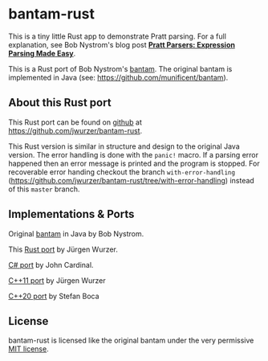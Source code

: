 bantam-rust
===========

This is a tiny little Rust app to demonstrate Pratt parsing. For a full
explanation, see Bob Nystrom's blog post [**Pratt Parsers: Expression Parsing Made Easy**][blog].

[blog]: http://journal.stuffwithstuff.com/2011/03/19/pratt-parsers-expression-parsing-made-easy/

This is a Rust port of Bob Nystrom's [bantam][java].
The original bantam is implemented in Java (see: <https://github.com/munificent/bantam>).

[java]: https://github.com/munificent/bantam

## About this Rust port

This Rust port can be found on [github][rust] at <https://github.com/jwurzer/bantam-rust>.

[rust]: https://github.com/jwurzer/bantam-rust

This Rust version is similar in structure and design to the original Java version.
The error handling is done with the `panic!` macro. If a parsing error happened then
an error message is printed and the program is stopped. For recoverable error
handing checkout the branch `with-error-handling`
(<https://github.com/jwurzer/bantam-rust/tree/with-error-handling>) instead of
this `master` branch.

## Implementations & Ports

Original [bantam](https://github.com/munificent/bantam) in Java by Bob Nystrom.

This [Rust port](https://github.com/jwurzer/bantam-rust) by Jürgen Wurzer.

[C# port](https://github.com/jfcardinal/BantamCs) by John Cardinal.

[C++11 port](https://github.com/jwurzer/bantam-cpp) by Jürgen Wurzer

[C++20 port](https://github.com/stefanboca/bantam-cpp) by Stefan Boca

## License

bantam-rust is licensed like the original bantam under the very permissive [MIT license](LICENSE).

